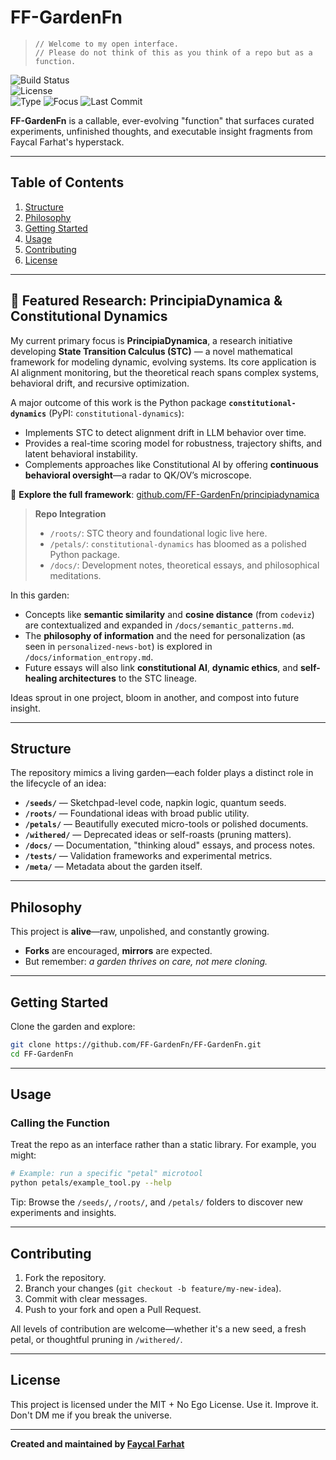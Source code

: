  # FF-GardenFn

> `// Welcome to my open interface.`  
> `// Please do not think of this as you think of a repo but as a function.`

![Build Status](https://img.shields.io/badge/state-experimental-orange)  
![License](https://img.shields.io/badge/license-MIT-informational)  
![Type](https://img.shields.io/badge/repo-functional--garden-8A2BE2) 
![Focus](https://img.shields.io/badge/Currently_Focused_On-AI_Alignment_&_STC-blueviolet)
![Last Commit](https://img.shields.io/github/last-commit/FF-GardenFn/FF-GardenFn)


**FF-GardenFn** is a callable, ever-evolving "function" that surfaces curated experiments, unfinished thoughts, and executable insight fragments from Faycal Farhat's hyperstack.

---

## Table of Contents

1. [Structure](#structure)  
2. [Philosophy](#philosophy)  
3. [Getting Started](#getting-started)  
4. [Usage](#usage)  
5. [Contributing](#contributing)  
6. [License](#license)  

---

## 🌱 Featured Research: PrincipiaDynamica & Constitutional Dynamics

My current primary focus is **PrincipiaDynamica**, a research initiative developing **State Transition Calculus (STC)** — a novel mathematical framework for modeling dynamic, evolving systems. Its core application is AI alignment monitoring, but the theoretical reach spans complex systems, behavioral drift, and recursive optimization.

A major outcome of this work is the Python package **`constitutional-dynamics`** (PyPI: `constitutional-dynamics`):
- Implements STC to detect alignment drift in LLM behavior over time.
- Provides a real-time scoring model for robustness, trajectory shifts, and latent behavioral instability.
- Complements approaches like Constitutional AI by offering **continuous behavioral oversight**—a radar to QK/OV’s microscope.

🔗 **Explore the full framework**: [github.com/FF-GardenFn/principiadynamica](https://github.com/FF-GardenFn/principiadynamica)

> **Repo Integration**
> - `/roots/`: STC theory and foundational logic live here.
> - `/petals/`: `constitutional-dynamics` has bloomed as a polished Python package.
> - `/docs/`: Development notes, theoretical essays, and philosophical meditations.

In this garden:
- Concepts like **semantic similarity** and **cosine distance** (from `codeviz`) are contextualized and expanded in `/docs/semantic_patterns.md`.
- The **philosophy of information** and the need for personalization (as seen in `personalized-news-bot`) is explored in `/docs/information_entropy.md`.
- Future essays will also link **constitutional AI**, **dynamic ethics**, and **self-healing architectures** to the STC lineage.

Ideas sprout in one project, bloom in another, and compost into future insight.

---

## Structure

The repository mimics a living garden—each folder plays a distinct role in the lifecycle of an idea:

- **`/seeds/`** — Sketchpad-level code, napkin logic, quantum seeds.  
- **`/roots/`** — Foundational ideas with broad public utility.  
- **`/petals/`** — Beautifully executed micro-tools or polished documents.  
- **`/withered/`** — Deprecated ideas or self-roasts (pruning matters).  
- **`/docs/`** — Documentation, "thinking aloud" essays, and process notes.  
- **`/tests/`** — Validation frameworks and experimental metrics.  
- **`/meta/`** — Metadata about the garden itself.

---

## Philosophy

This project is **alive**—raw, unpolished, and constantly growing.  
- **Forks** are encouraged, **mirrors** are expected.  
- But remember: *a garden thrives on care, not mere cloning.*  

---

## Getting Started

Clone the garden and explore:

```bash
git clone https://github.com/FF-GardenFn/FF-GardenFn.git
cd FF-GardenFn
```

---

## Usage

### Calling the Function

Treat the repo as an interface rather than a static library. For example, you might:

```bash
# Example: run a specific "petal" microtool
python petals/example_tool.py --help
```

Tip: Browse the `/seeds/`, `/roots/`, and `/petals/` folders to discover new experiments and insights.

---

## Contributing

1. Fork the repository.
2. Branch your changes (`git checkout -b feature/my-new-idea`).
3. Commit with clear messages.
4. Push to your fork and open a Pull Request.

All levels of contribution are welcome—whether it's a new seed, a fresh petal, or thoughtful pruning in `/withered/`.

---

## License

This project is licensed under the MIT + No Ego License. Use it. Improve it. Don't DM me if you break the universe.

---

**Created and maintained by [Faycal Farhat](https://github.com/FF-GardenFn)**